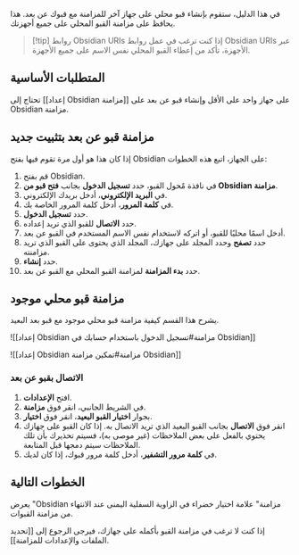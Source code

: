 في هذا الدليل، ستقوم بإنشاء قبو محلي على جهاز آخر للمزامنة مع قبوك عن بعد. هذا يحافظ على مزامنة القبو المحلي على جميع أجهزتك.

> [!tip] روابط Obsidian URIs
>  إذا كنت ترغب في عمل روابط Obsidian URIs عبر الأجهزة، تأكد من إعطاء القبو المحلي نفس الاسم على جميع الأجهزة.

## المتطلبات الأساسية

تحتاج إلى [[إعداد Obsidian مزامنة]] على جهاز واحد على الأقل وإنشاء قبو عن بعد على Obsidian مزامنة.

## مزامنة قبو عن بعد بتثبيت جديد

إذا كان هذا هو أول مرة تقوم فيها بفتح Obsidian على الجهاز، اتبع هذه الخطوات:

1. قم بفتح Obsidian.
2. في نافذة مٌحول القبو، حدد **تسجيل الدخول** بجانب **فتح قبو من Obsidian مزامنة**.
3. في **البريد الإلكتروني**، أدخل بريدك الإلكتروني.
4. في **كلمة المرور**، أدخل كلمة المرور الخاصة بك.
5. حدد **تسجيل الدخول**.
6. حدد **الاتصال** للقبو الذي تريد إعداده.
7. أدخل اسمًا محليًا للقبو، أو اتركه لاستخدام نفس الاسم المستخدم في القبو عن بعد.
8. حدد **تصفح** وحدد المجلد على جهازك، المجلد الذي يحتوى على القبو الذي تريد مزامنته.
9. حدد **إنشاء**.
10. حدد **بدء المزامنة** لمزامنة القبو المحلي مع القبو عن بعد.

## مزامنة قبو محلي موجود

يشرح هذا القسم كيفية مزامنة قبو محلي موجود مع قبو بعد البعيد.

![[إعداد Obsidian مزامنة#تسجيل الدخول باستخدام حسابك في Obsidian]]

![[إعداد Obsidian مزامنة#تمكين مزامنة Obsidian]]

### الاتصال بقبو عن بعد

1. افتح **الإعدادات**.
2. في الشريط الجانبي، انقر فوق **مزامنة**.
3. بجوار **اختيار القبو البعيد**، انقر فوق **اختيار**.
4. انقر فوق **الاتصال** بجانب القبو البعيد الذي تريد الاتصال به. إذا كان القبو على جهازك يحتوي بالفعل على بعض الملاحظات (غير موصى به)، فسيتم تحذيرك بأن تلك الملاحظات سيتم دمجها قبل المتابعة.
5. في **كلمة مرور التشفير**، أدخل كلمة مرور قبوك، إذا كان لديك.

## الخطوات التالية

يعرض "Obsidian مزامنة" علامة اختيار خضراء في الزاوية السفلية اليمنى عند الانتهاء من مزامنة القبوات.

إذا كنت لا ترغب في مزامنة القبو بأكمله على جهازك، فيرجى الرجوع إلى [[تحديد الملفات والإعدادات للمزامنة]].
